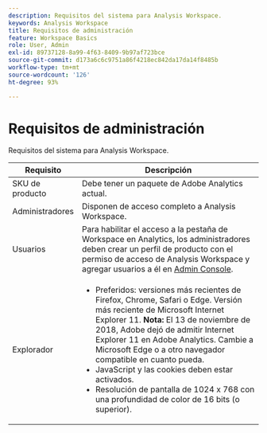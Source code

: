 ```yaml
---
description: Requisitos del sistema para Analysis Workspace.
keywords: Analysis Workspace
title: Requisitos de administración
feature: Workspace Basics
role: User, Admin
exl-id: 89737128-8a99-4f63-8409-9b97af723bce
source-git-commit: d173a6c6c9751a86f4218ec842da17da14f8485b
workflow-type: tm+mt
source-wordcount: '126'
ht-degree: 93%

---
```


# Requisitos de administración

Requisitos del sistema para Analysis Workspace.

| Requisito | Descripción |
|--- |--- |
| SKU de producto | Debe tener un paquete de Adobe Analytics actual. |
| Administradores | Disponen de acceso completo a Analysis Workspace. |
| Usuarios | Para habilitar el acceso a la pestaña de Workspace en Analytics, los administradores deben crear un perfil de producto con el permiso de acceso de Analysis Workspace y agregar usuarios a él en [Admin Console](/help/admin/admin-console/permissions/product-profile.md). |
| Explorador | <ul><li>Preferidos: versiones más recientes de Firefox, Chrome, Safari o Edge. Versión más reciente de Microsoft Internet Explorer 11. **Nota:** El 13 de noviembre de 2018, Adobe dejó de admitir Internet Explorer 11 en Adobe Analytics. Cambie a Microsoft Edge o a otro navegador compatible en cuanto pueda.</li><li>JavaScript y las cookies deben estar activados.</li><li>Resolución de pantalla de 1024 x 768 con una profundidad de color de 16 bits (o superior).</li></ul> |
